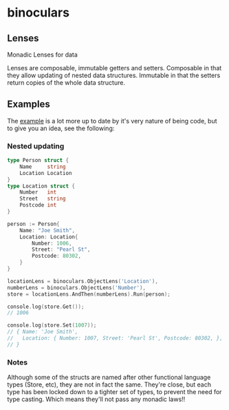 binoculars
==========

## Lenses

Monadic Lenses for data

Lenses are composable, immutable getters and setters. Composable in
that they allow updating of nested data structures. Immutable in that
the setters return copies of the whole data structure.

## Examples

The [example](example.go) is a lot more up to date by it's very nature of being 
code, but to give you an idea, see the following:

### Nested updating

```go
type Person struct {
    Name     string
    Location Location
}
type Location struct {
    Number   int
    Street   string
    Postcode int
}

person := Person{
    Name: "Joe Smith",
    Location: Location{
        Number: 1006,
        Street: "Pearl St",
        Postcode: 80302,
    }
}

locationLens = binoculars.ObjectLens('Location'),
numberLens = binoculars.ObjectLens('Number'),
store = locationLens.AndThen(numberLens).Run(person);

console.log(store.Get());
// 1006

console.log(store.Set(1007));
// { Name: 'Joe Smith',
//   Location: { Number: 1007, Street: 'Pearl St', Postcode: 80302, },
// }
```

### Notes

Although some of the structs are named after other functional language types 
(Store, etc), they are not in fact the same. They're close, but each type has
been locked down to a tighter set of types, to prevent the need for type casting.
Which means they'll not pass any monadic laws!!

